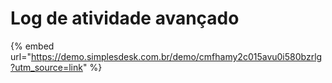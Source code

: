 # Log de atividade avançado

{% embed url="https://demo.simplesdesk.com.br/demo/cmfhamy2c015avu0i580bzrlg?utm_source=link" %}
